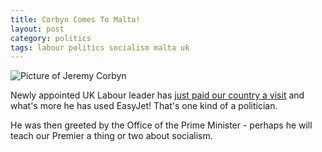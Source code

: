```yaml
---
title: Corbyn Comes To Malta!
layout: post
category: politics
tags: labour politics socialism malta uk
---
```


![Picture of Jeremy Corbyn](https://cdn-attachments.timesofmalta.com/cb6de655f38acace75dbf27b3a95dad05fa8c657-1450873355-567a920b-620x348.jpg)

Newly appointed UK Labour leader has [just paid our country a visit](http://www.timesofmalta.com/articles/view/20151223/local/jeremy-corbyn-in-malta-on-private-visit.596675#.VnqyEA-jCQc.facebook) 
and what's more he has used EasyJet! That's one kind of a politician.

He was then greeted by the Office of the Prime Minister - perhaps he will teach our Premier a thing or two about socialism.
